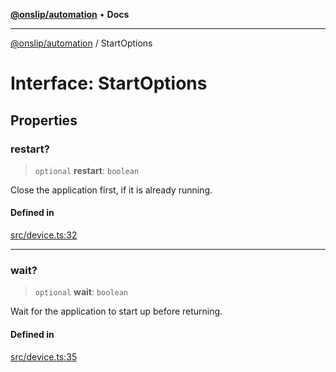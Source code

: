 [**@onslip/automation**](../README.md) • **Docs**

***

[@onslip/automation](../README.md) / StartOptions

# Interface: StartOptions

## Properties

### restart?

> `optional` **restart**: `boolean`

Close the application first, if it is already running.

#### Defined in

[src/device.ts:32](https://github.com/Onslip/automation/blob/46ae3f7777169fc144f11183d062aad108b665a5/src/device.ts#L32)

***

### wait?

> `optional` **wait**: `boolean`

Wait for the application to start up before returning.

#### Defined in

[src/device.ts:35](https://github.com/Onslip/automation/blob/46ae3f7777169fc144f11183d062aad108b665a5/src/device.ts#L35)
